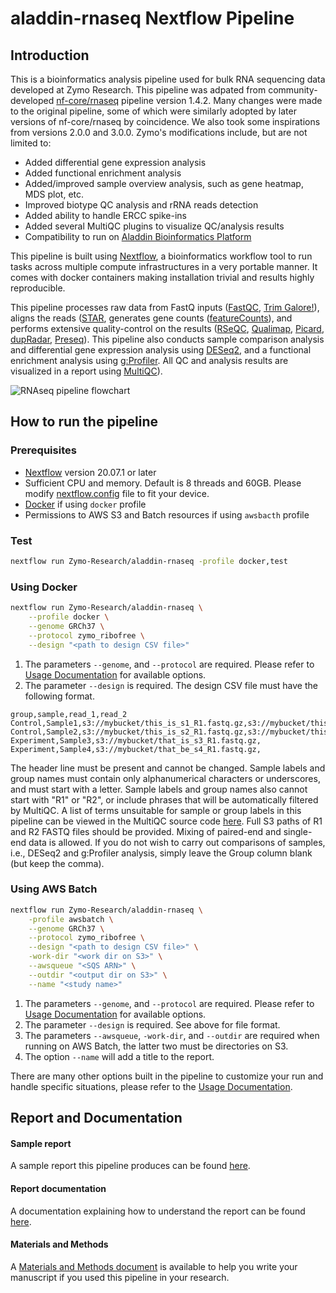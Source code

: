 # aladdin-rnaseq Nextflow Pipeline

## Introduction

This is a bioinformatics analysis pipeline used for bulk RNA sequencing data developed at Zymo Research. This pipeline was adpated from community-developed [nf-core/rnaseq](https://github.com/nf-core/rnaseq) pipeline version 1.4.2. Many changes were made to the original pipeline, some of which were similarly adopted by later versions of nf-core/rnaseq by coincidence. We also took some inspirations from versions 2.0.0 and 3.0.0. Zymo's modifications include, but are not limited to:
* Added differential gene expression analysis
* Added functional enrichment analysis
* Added/improved sample overview analysis, such as gene heatmap, MDS plot, etc.
* Improved biotype QC analysis and rRNA reads detection
* Added ability to handle ERCC spike-ins
* Added several MultiQC plugins to visualize QC/analysis results
* Compatibility to run on [Aladdin Bioinformatics Platform](http://www.aladdin101.org)

This pipeline is built using [Nextflow](https://www.nextflow.io), a bioinformatics workflow tool to run tasks across multiple compute infrastructures in a very portable manner. It comes with docker containers making installation trivial and results highly reproducible.

This pipeline processes raw data from FastQ inputs ([FastQC](https://www.bioinformatics.babraham.ac.uk/projects/fastqc/), [Trim Galore!](https://www.bioinformatics.babraham.ac.uk/projects/trim_galore/)), aligns the reads ([STAR](https://github.com/alexdobin/STAR), generates gene counts ([featureCounts](http://bioinf.wehi.edu.au/featureCounts/)), and performs extensive quality-control on the results ([RSeQC](http://rseqc.sourceforge.net/), [Qualimap](http://qualimap.bioinfo.cipf.es/), [Picard](https://broadinstitute.github.io/picard/), [dupRadar](https://bioconductor.org/packages/release/bioc/html/dupRadar.html), [Preseq](http://smithlabresearch.org/software/preseq/)). This pipeline also conducts sample comparison analysis and differential gene expression analysis using [DESeq2](https://bioconductor.org/packages/release/bioc/html/DESeq2.html), and a functional enrichment analysis using [g:Profiler](https://biit.cs.ut.ee/gprofiler/gost). All QC and analysis results are visualized in a report using [MultiQC](http://multiqc.info/)).

![RNAseq pipeline flowchart](https://zymo-research.github.io/pipeline-resources/images/RNAseq/RNAseq_flowchart.png)

## How to run the pipeline

### Prerequisites
* [Nextflow](https://www.nextflow.io) version 20.07.1 or later
* Sufficient CPU and memory. Default is 8 threads and 60GB. Please modify [nextflow.config](./nextflow.config) file to fit your device.
* [Docker](https://www.docker.com/) if using `docker` profile
* Permissions to AWS S3 and Batch resources if using `awsbacth` profile

### Test
```bash
nextflow run Zymo-Research/aladdin-rnaseq -profile docker,test
```

### Using Docker
```bash
nextflow run Zymo-Research/aladdin-rnaseq \
	--profile docker \
	--genome GRCh37 \
	--protocol zymo_ribofree \
	--design "<path to design CSV file>"
```
1. The parameters `--genome`, and `--protocol` are required. Please refer to [Usage Documentation](docs/usage.md) for available options.
2. The parameter `--design` is required. The design CSV file must have the following format.
```
group,sample,read_1,read_2
Control,Sample1,s3://mybucket/this_is_s1_R1.fastq.gz,s3://mybucket/this_is_s1_R2.fastq.gz
Control,Sample2,s3://mybucket/this_is_s2_R1.fastq.gz,s3://mybucket/this_is_s2_R2.fastq.gz
Experiment,Sample3,s3://mybucket/that_is_s3_R1.fastq.gz,
Experiment,Sample4,s3://mybucket/that_be_s4_R1.fastq.gz,
```
The header line must be present and cannot be changed. Sample labels and group names must contain only alphanumerical characters or underscores, and must start with a letter. Sample labels and group names also cannot start with "R1" or "R2", or include phrases that will be automatically filtered by MultiQC. A list of terms unsuitable for sample or group labels in this pipeline can be viewed in the MultiQC source code [here](https://github.com/ewels/MultiQC/blob/b936a7a6d7050f3edc1ceefe8ae6ecd93865bf66/multiqc/utils/config_defaults.yaml#L150-L284). Full S3 paths of R1 and R2 FASTQ files should be provided. Mixing of paired-end and single-end data is allowed. If you do not wish to carry out comparisons of samples, i.e., DESeq2 and g:Profiler analysis, simply leave the Group column blank (but keep the comma).<br>

### Using AWS Batch
```bash
nextflow run Zymo-Research/aladdin-rnaseq \
	-profile awsbatch \
	--genome GRCh37 \
	--protocol zymo_ribofree \
	--design "<path to design CSV file>" \
	-work-dir "<work dir on S3>" \
	--awsqueue "<SQS ARN>" \
	--outdir "<output dir on S3>" \
	--name "<study name>"
```
1. The parameters `--genome`, and `--protocol` are required. Please refer to [Usage Documentation](docs/usage.md) for available options.
2. The parameter `--design` is required. See above for file format.
3. The parameters `--awsqueue`, `-work-dir`, and `--outdir` are required when running on AWS Batch, the latter two must be directories on S3.
4. The option `--name` will add a title to the report.

There are many other options built in the pipeline to customize your run and handle specific situations, please refer to the [Usage Documentation](docs/usage.md).

## Report and Documentation

#### Sample report
A sample report this pipeline produces can be found [here](https://zymo-research.github.io/pipeline-resources/reports/RNAseq_sample_report.html).

#### Report documentation
A documentation explaining how to understand the report can be found [here](https://zymo-research.github.io/pipeline-resources/report_docs/how_to_use_RNAseq_report.html).

#### Materials and Methods
A [Materials and Methods document](https://zymo-research.github.io/pipeline-resources/methods_docs/RNAseq_method.docx) is available to help you write your manuscript if you used this pipeline in your research.